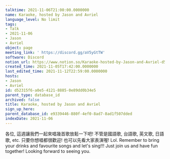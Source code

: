 ```yaml
---
talktime: 2021-11-06T21:00:00.0000000
name: Karaoke, hosted by Jason and Avriel
language_level: No limit
tags:
- Talk
- 2021-11-06
- Jason
- Avriel
object: page
meeting_link: ' https://discord.gg/aV5yGtTW'
software: Discord
notion_url: https://www.notion.so/Karaoke-hosted-by-Jason-and-Avriel-d52315f6a0e5412188850e89dd0b34e5
created_time: 2021-11-05T17:42:00.0000000
last_edited_time: 2021-11-12T22:59:00.0000000
hosts:
- Jason
- Avriel
id: d52315f6-a0e5-4121-8885-0e89dd0b34e5
parent_type: database_id
archived: false
title: Karaoke, hosted by Jason and Avriel
sign_up_here: 
parent_database_id: e9339446-880f-4ef0-8ad7-8ad1f507dded
indexDate: 2021-11-06
---
```





各位, 這週讓我們一起來唱幾首歌放鬆一下吧! 不管是國語歌, 台語歌, 英文歌, 日語歌, etc. 只要你想唱都很歡迎! 也可以先看大家表演喔! Lol. 
Remember to bring your drinks and favourite songs and let's sing!!!
Just join us and have fun together! Looking forward to seeing you.









